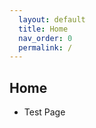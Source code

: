 ```yaml
---  
  layout: default  
  title: Home  
  nav_order: 0  
  permalink: /
---  
```


## Home  
  - Test Page  